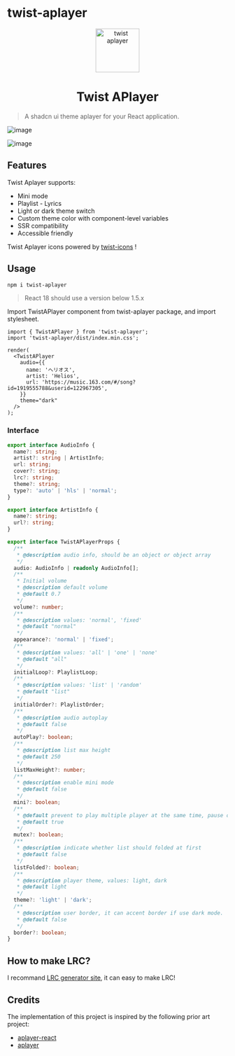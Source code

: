 # twist-aplayer

<p align="center">
<img src="https://assets.razzh.cn/aplayer/aplayer.svg" alt="twist aplayer" width="100">
</p>
<h1 align="center">Twist APlayer</h1>

> A shadcn ui theme aplayer for your React application.

![image](https://assets.razzh.cn/aplayer/aplayer-light.png)

![image](https://assets.razzh.cn/aplayer/aplayer-dark.png)

## Features

Twist Aplayer supports:
- Mini mode
- Playlist - Lyrics
- Light or dark theme switch
- Custom theme color with component-level variables
- SSR compatibility
- Accessible friendly

Twist Aplayer icons powered by [twist-icons](https://github.com/twist-space/twist-icons) !

## Usage

```bash
npm i twist-aplayer
```

> React 18 should use a version below 1.5.x

Import TwistAPlayer component from twist-aplayer package, and import stylesheet.

```tsx
import { TwistAPlayer } from 'twist-aplayer';
import 'twist-aplayer/dist/index.min.css';

render(
  <TwistAPlayer
    audio={{
      name: 'ヘリオス',
      artist: 'Helios',
      url: 'https://music.163.com/#/song?id=1919555788&userid=122967305',
    }}
    theme="dark"
  />
);
```

### Interface

```ts
export interface AudioInfo {
  name?: string;
  artist?: string | ArtistInfo;
  url: string;
  cover?: string;
  lrc?: string;
  theme?: string;
  type?: 'auto' | 'hls' | 'normal';
}

export interface ArtistInfo {
  name?: string;
  url?: string;
}

export interface TwistAPlayerProps {
  /**
   * @description audio info, should be an object or object array
   */
  audio: AudioInfo | readonly AudioInfo[];
  /**
   * Initial volume
   * @description default volume
   * @default 0.7
   */
  volume?: number;
  /**
   * @description values: 'normal', 'fixed'
   * @default "normal"
   */
  appearance?: 'normal' | 'fixed';
  /**
   * @description values: 'all' | 'one' | 'none'
   * @default "all"
   */
  initialLoop?: PlaylistLoop;
  /**
   * @description values: 'list' | 'random'
   * @default "list"
   */
  initialOrder?: PlaylistOrder;
  /**
   * @description audio autoplay
   * @default false
   */
  autoPlay?: boolean;
  /**
   * @description list max height
   * @default 250
   */
  listMaxHeight?: number;
  /**
   * @description enable mini mode
   * @default false
   */
  mini?: boolean;
  /**
   * @default prevent to play multiple player at the same time, pause other players when this player start play
   * @default true
   */
  mutex?: boolean;
  /**
   * @description indicate whether list should folded at first
   * @default false
   */
  listFolded?: boolean;
  /**
   * @description player theme, values: light, dark
   * @default light
   */
  theme?: 'light' | 'dark';
  /**
   * @description user border, it can accent border if use dark mode.
   * @default false
   */
  border?: boolean;
}
```

## How to make LRC?
I recommand [LRC generator site](https://www.lrcgenerator.com/), it can easy to make LRC!

## Credits

The implementation of this project is inspired by the following prior art project:
- [aplayer-react](https://github.com/SevenOutman/aplayer-react)
- [aplayer](https://github.com/DIYgod/APlayer)
